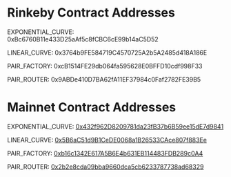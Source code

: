 # Rinkeby Contract Addresses

EXPONENTIAL_CURVE: 0xBc6760B11e433D25aAf5c8fCBC6cE99b14aC5D52

LINEAR_CURVE: 0x3764b9FE584719C4570725A2b5A2485d418A186E

PAIR_FACTORY: 0xcB1514FE29db064fa595628E0BFFD10cdf998F33

PAIR_ROUTER: 0x9ABDe410D7BA62fA11EF37984c0Faf2782FE39B5

# Mainnet Contract Addresses

EXPONENTIAL_CURVE: [0x432f962D8209781da23fB37b6B59ee15dE7d9841](https://etherscan.io/address/0x432f962D8209781da23fB37b6B59ee15dE7d9841)

LINEAR_CURVE: [0x5B6aC51d9B1CeDE0068a1B26533CAce807f883Ee](https://etherscan.io/address/0x5B6aC51d9B1CeDE0068a1B26533CAce807f883Ee)

PAIR_FACTORY: [0xb16c1342E617A5B6E4b631EB114483FDB289c0A4](https://etherscan.io/address/0xb16c1342E617A5B6E4b631EB114483FDB289c0A4)

PAIR_ROUTER: [0x2b2e8cda09bba9660dca5cb6233787738ad68329](https://etherscan.io/address/0x2b2e8cda09bba9660dca5cb6233787738ad68329)